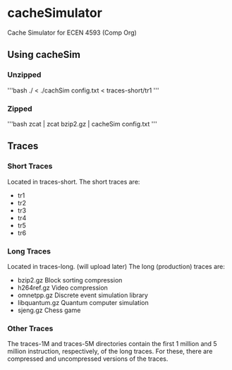 # cacheSimulator
Cache Simulator for ECEN 4593 (Comp Org)

## Using cacheSim
### Unzipped
'''bash
./<simulator name> <config file> < <tracefile name>
./cachSim config.txt < traces-short/tr1
'''
### Zipped
'''bash
zcat <tracefile name> | <simulator name> <config file>
zcat bzip2.gz | cacheSim config.txt
'''

## Traces
### Short Traces
Located in traces-short.
The short traces are:

  * tr1
  * tr2
  * tr3
  * tr4
  * tr5
  * tr6

### Long Traces
Located in traces-long. (will upload later)
The long (production) traces are:

* bzip2.gz        Block sorting compression
* h264ref.gz      Video compression
* omnetpp.gz      Discrete event simulation library
* libquantum.gz   Quantum computer simulation
* sjeng.gz        Chess game

### Other Traces
The traces-1M and traces-5M directories contain the first 1 million
and 5 million instruction, respectively, of the long traces.
For these, there are compressed and uncompressed versions of
the traces.
